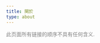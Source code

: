 ```yaml
---
title: 関於
type: about
---
```


<span style="color: grey;">此页面所有链接的顺序不具有任何含义.</span>


<script>

const content = document.querySelector(".content");

const renderH2 = function (text) {
  const h2 = document.createElement("h2");
  h2.style.fontFamily = "Cinzel, Noto Serif SC";
  h2.style.fontSize = "1.2rem";
  h2.textContent = text;
  content.appendChild(h2);
  return h2;
}

const renderLinksTableRow = (table, array) => {
  const row = table.appendChild(document.createElement("tr"));
  const dataText = row.appendChild(document.createElement("td"));
  const dataLink = row.appendChild(document.createElement("td"));
  const anchor = dataLink.appendChild(document.createElement("a"));
  row.style.fontSize = "1em";
  row.style.whiteSpace = "nowrap";
  dataText.style.textAlign = "right";
  dataLink.style.padding = "0 1.5em";
  anchor.style.fontFamily = "PT Sans";
  anchor.style.fontSize = "1.1rem";
  [dataText.textContent, anchor.textContent, anchor.href] = array;
}

const renderLinksTable = (...rows) => {
  const tableElement = document.createElement("table");
  content.appendChild(tableElement);
  tableElement.style.margin = "0";
  tableElement.style.overflow = "scroll";
  rows.forEach(x => renderLinksTableRow(tableElement, x));
}
</script>


<script>
renderH2("已交换的链接 · Abelian Links");
renderLinksTable(
    [ "int100", "fressive.cn", "https://fressive.cn" ]
  , [ "洛衣博客", "www.lozumi.com", "https://www.lozumi.com" ]
  , [ "F_picacho", "mkaliez.com", "https://mkaliez.com" ]
  , [ "兽々", "qinshou2017.github.io", "https://qinshou2017.github.io" ]
  , [ "Oyyko", "blog.oyyko.com", "https://blog.oyyko.com" ]
  , [ "Reinhardt", "reinhardthk.github.io", "http://reinhardthk.github.io" ]
  , [ "时雨", "blog.shigure.fun", "https://blog.shigure.fun" ]
  , [ "徐诩绫目", "home.ustc.edu.cn/~xuxuayame", "http://home.ustc.edu.cn/~xuxuayame" ]
  , [ "明乃茶话会", "kono-dada.github.io", "https://kono-dada.github.io" ]
  , [ "迷亭", "m1ting.github.io", "https://m1ting.github.io" ]
  , [ "徐天乐", "blog.xtlsoft.top", "https://blog.xtlsoft.top" ]
  , [ "Ashitemaru", "ashitemaru.github.io", "https://ashitemaru.github.io" ]
  , [ "CLD's BLOG", "cloudifold.github.io/MyBlog", "https://cloudifold.github.io/MyBlog" ] 
  , [ "Studying Father", "studyingfather.com", "https://studyingfather.com" ]
)

renderH2("远交换的链接 · Anabelian Links");
renderLinksTable(
    [ "Xinyu Yi", "xinyu-yi.github.io", "https://xinyu-yi.github.io" ]  
  , [ "Kitamado", "seasawher.github.io/blog", "https://seasawher.github.io/blog/" ]
  , [ "Yutsing Kuh", "yutsing.eth.limo", "https://yutsing.eth.limo" ]
)

renderH2("标记的链接 · Marked Links");
renderLinksTable(
    [ "李文威的数学主页", "www.wwli.asia", "https://www.wwli.asia/index.php/zh" ]
  , [ "望月新一＠数理研", "www.kurims.kyoto-u.ac.jp/~motizuki", "https://www.kurims.kyoto-u.ac.jp/~motizuki" ]
  , [ "斎藤 毅", "www.ms.u-tokyo.ac.jp/~t-saito", "https://www.ms.u-tokyo.ac.jp/~t-saito/j-index.html" ]
  , [ "James Milne", "www.jmilne.org", "https://www.jmilne.org" ]
  , [ "Jacob Lurie", "www.math.ias.edu/~lurie", "https://www.math.ias.edu/~lurie" ]
  , [ "kerodon", "kerodon.net", "https://kerodon.net" ]
  , [ "The Stacks project", "stacks.math.columbia.edu", "https://stacks.math.columbia.edu" ]
  , [ "香蕉空间", "www.bananaspace.org", "https://www.bananaspace.org/wiki/%E9%A6%96%E9%A1%B5"  ]
)
</script>
